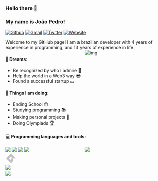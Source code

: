### Hello there 👋 
### My name is João Pedro!

[![Github](https://img.shields.io/badge/-Github-000?style=flat&logo=Github&logoColor=white)](https://github.com/theortsac)
[![Gmail](https://img.shields.io/badge/-Gmail-c14438?style=flat&logo=Gmail&logoColor=white)](mailto:jpgcdc@gmail.com)
[![Twitter](https://img.shields.io/twitter/follow/OrtsacThe?label=Twitter)](https://twitter.com/OrtsacThe)
[![Website](https://img.shields.io/badge/theortsac.com-online-sucess)](https://theortsac.com)

Welcome to my GitHub page! I am a brazilian developer with 4 years of experience in programming, and 13 years of experience in life.
<img align="right" alt="img" src="https://media1.giphy.com/media/RbDKaczqWovIugyJmW/giphy.gif" width="50%" height="auto" />

#### 🚀 Dreams:
- Be recognized by who I admire 🤝
- Help the world in a Web3 way 😎
- Found a successful startup 💵

#### 🌱 Things I am doing: 
- Ending School 😓
- Studying programming 📚  
- Making personal projects 🎯
- Doing Olympiads 🏆

#### :computer: Programming languages and tools: 
<p>
	<img width="50%" align="right" src="https://github-readme-stats.vercel.app/api?username=theortsac&show_icons=true&theme=radical&title_color=8E2DE2&text_color=fff&icon_color=8E2DE2" />
	<code><img width="7%" src="https://upload.wikimedia.org/wikipedia/commons/thumb/3/38/HTML5_Badge.svg/600px-HTML5_Badge.svg.png"></code>
	<code><img width="7%" src="https://image.flaticon.com/icons/png/512/732/732190.png"></code>
	<code><img width="7%" src="https://upload.wikimedia.org/wikipedia/commons/thumb/9/99/Unofficial_JavaScript_logo_2.svg/480px-Unofficial_JavaScript_logo_2.svg.png"></code>
	<code><img width="7%" src="https://www.vectorlogo.zone/logos/python/python-icon.svg"></code>
	<br>
	<code><img width="7%" src="https://raw.githubusercontent.com/vscode-icons/vscode-icons/c7a9e3c69a2af799d9ba8693819794718e194956/icons/file_type_gamemaker2.svg">
</code>
	<code><img width="6%" src="https://raw.githubusercontent.com/isocpp/logos/master/cpp_logo.png">
</code>
	<code><img width="7%" src="https://ludu-assets.s3.amazonaws.com/lesson-icons/26/OS6xpcvmIL6y0G3ZQW99">
</code>
</p>

